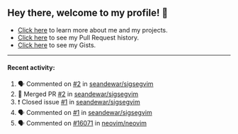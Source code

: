 ## Hey there, welcome to my profile! 👋

- [Click here](https://seandewar.github.io/) to learn more about me and my projects.
- [Click here](https://github.com/search?p=1&q=author%3Aseandewar+is%3Apr) to see my Pull Request history.
- [Click here](https://gist.github.com/seandewar) to see my Gists.

---

#### Recent activity:

<!--START_SECTION:activity-->
1. 🗣 Commented on [#2](https://github.com/seandewar/sigsegvim/issues/2) in [seandewar/sigsegvim](https://github.com/seandewar/sigsegvim)
2. 🎉 Merged PR [#2](https://github.com/seandewar/sigsegvim/pull/2) in [seandewar/sigsegvim](https://github.com/seandewar/sigsegvim)
3. ❗️ Closed issue [#1](https://github.com/seandewar/sigsegvim/issues/1) in [seandewar/sigsegvim](https://github.com/seandewar/sigsegvim)
4. 🗣 Commented on [#1](https://github.com/seandewar/sigsegvim/issues/1) in [seandewar/sigsegvim](https://github.com/seandewar/sigsegvim)
5. 🗣 Commented on [#16071](https://github.com/neovim/neovim/issues/16071) in [neovim/neovim](https://github.com/neovim/neovim)
<!--END_SECTION:activity-->
